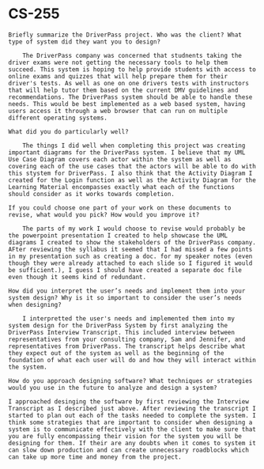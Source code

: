 # CS-255


    Briefly summarize the DriverPass project. Who was the client? What type of system did they want you to design?
        
        The DriverPass company was concerned that studnents taking the driver exams were not getting the necessary tools to help them succeed. This system is hoping to help provide students with access to online exams and quizzes that will help prepare them for their driver's tests. As well as one on one drivers tests with instructors that will help tutor them based on the current DMV guidelines and recommendations. The DriverPass system should be able to handle these needs. This would be best implemented as a web based system, having users access it through a web browser that can run on multiple different operating systems.
        
    What did you do particularly well?
        
        The things I did well when completing this project was creating important diagrams for the DriverPass system. I believe that my UML Use Case Diagram covers each actor within the system as well as covering each of the use cases that the actors will be able to do with this stystem for DriverPass. I also think that the Activity Diagram I created for the Login function as well as the Activity Diagram for the Learning Material encompasses exactly what each of the functions should consider as it works towards completion.
    
    If you could choose one part of your work on these documents to revise, what would you pick? How would you improve it?

        The parts of my work I would choose to revise would probably be the powerpoint presentation I created to help showcase the UML diagrams I created to show the stakeholders of the DriverPass company. AFter reviewing the syllabus it seemed that I had missed a few points in my presentation such as creating a doc. for my speaker notes (even though they were already attached to each slide so I figured it would be sufficient.), I guess I should have created a separate doc file even though it seems kind of redundant.
        
    How did you interpret the user’s needs and implement them into your system design? Why is it so important to consider the user’s needs when designing?
        
        I interpretted the user's needs and implemented them into my system design for the DriverPass System by first analyzing the DriverPass Interview Transcript. This included interview between representatives from your consulting company, Sam and Jennifer, and representatives from DriverPass. The transcript helps describe what they expect out of the system as well as the beginning of the foundation of what each user will do and how they will interact within the system.
        
    How do you approach designing software? What techniques or strategies would you use in the future to analyze and design a system?

    I approached desinging the software by first reviewing the Interview Transcript as I described just above. After reviewing the transcript I started to plan out each of the tasks needed to complete the system. I think some strategies that are important to consider when designing a system is to communicate effectively with the client to make sure that you are fully encompassing their vision for the system you will be designing for them. If their are any doubts when it comes to system it can slow down production and can create unnecessary roadblocks which can take up more time and money from the project.
